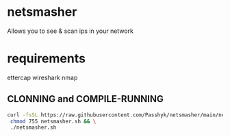 # netsmasher
Allows you to see & scan ips in your network
# requirements
ettercap
wireshark
nmap
## CLONNING and COMPILE-RUNNING

```sh
curl -fsSL https://raw.githubusercontent.com/Passhyk/netsmasher/main/netsmasher.sh >netsmasher.sh && \
 chmod 755 netsmasher.sh && \
 ./netsmasher.sh 

